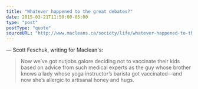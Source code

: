 ```yaml
---
title: "Whatever happened to the great debates?"
date: 2015-03-21T11:50:00-05:00
type: "post"
postType: "quote"
sourceURL: "http://www.macleans.ca/society/life/whatever-happened-to-the-great-debates/"
---
```

— Scott Feschuk, writing for Maclean's:

>Now we’ve got nutjobs galore deciding not to vaccinate their kids based on advice from such medical experts as the guy whose brother knows a lady whose yoga instructor’s barista got vaccinated—and now she’s allergic to artisanal honey and hugs.

